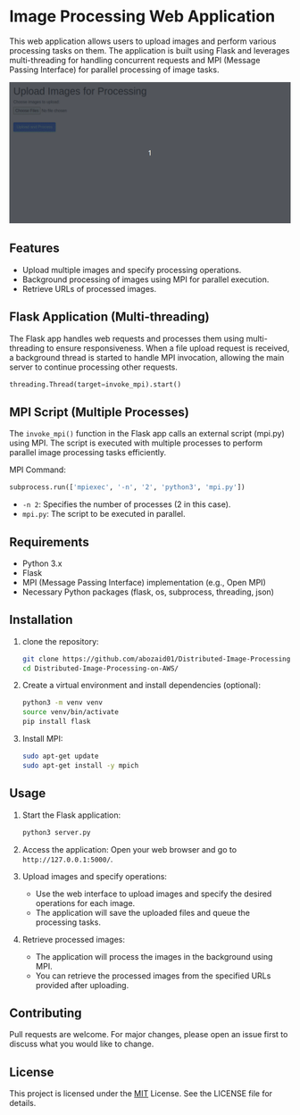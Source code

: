 # Image Processing Web Application

This web application allows users to upload images and perform various processing tasks on them. The application is built using Flask and leverages multi-threading for handling concurrent requests and MPI (Message Passing Interface) for parallel processing of image tasks.

![Demo](Demo.gif)

## Features

- Upload multiple images and specify processing operations.
- Background processing of images using MPI for parallel execution.
- Retrieve URLs of processed images.

## Flask Application (Multi-threading)

The Flask app handles web requests and processes them using multi-threading to ensure responsiveness. When a file upload request is received, a background thread is started to handle MPI invocation, allowing the main server to continue processing other requests.

```python
threading.Thread(target=invoke_mpi).start()
```

## MPI Script (Multiple Processes)

The `invoke_mpi()` function in the Flask app calls an external script (mpi.py) using MPI. The script is executed with multiple processes to perform parallel image processing tasks efficiently.

MPI Command:

```python
subprocess.run(['mpiexec', '-n', '2', 'python3', 'mpi.py'])
```

- `-n 2`: Specifies the number of processes (2 in this case).
- `mpi.py`: The script to be executed in parallel.

## Requirements

- Python 3.x
- Flask
- MPI (Message Passing Interface) implementation (e.g., Open MPI)
- Necessary Python packages (flask, os, subprocess, threading, json)

## Installation

1. clone the repository:
   ```bash
   git clone https://github.com/abozaid01/Distributed-Image-Processing-on-AWS.git
   cd Distributed-Image-Processing-on-AWS/
   ```
2. Create a virtual environment and install dependencies (optional):
   ```bash
   python3 -m venv venv
   source venv/bin/activate
   pip install flask
   ```
3. Install MPI:
   ```bash
   sudo apt-get update
   sudo apt-get install -y mpich
   ```

## Usage

1. Start the Flask application:

   ```bash
   python3 server.py
   ```

2. Access the application:
   Open your web browser and go to `http://127.0.0.1:5000/`.

3. Upload images and specify operations:

   - Use the web interface to upload images and specify the desired operations for each image.
   - The application will save the uploaded files and queue the processing tasks.

4. Retrieve processed images:

   - The application will process the images in the background using MPI.
   - You can retrieve the processed images from the specified URLs provided after uploading.

## Contributing

Pull requests are welcome. For major changes, please open an issue first
to discuss what you would like to change.

## License

This project is licensed under the [MIT](https://choosealicense.com/licenses/mit/) License. See the LICENSE file for details.
